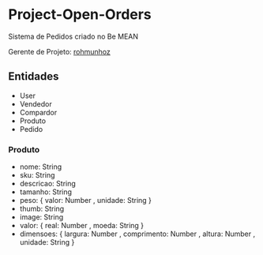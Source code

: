 # Project-Open-Orders
Sistema de Pedidos criado no Be MEAN

Gerente de Projeto: [rohmunhoz](https://github.com/rohmunhoz)

## Entidades

- User
- Vendedor
- Compardor
- Produto
- Pedido

### Produto

- nome: String
- sku: String
- descricao: String
- tamanho: String
- peso: {
    valor: Number
  , unidade: String
  }
- thumb: String
- image: String
- valor: {
    real: Number
  , moeda: String
  }
- dimensoes: {
    largura: Number
  , comprimento: Number
  , altura: Number
  , unidade: String
  }